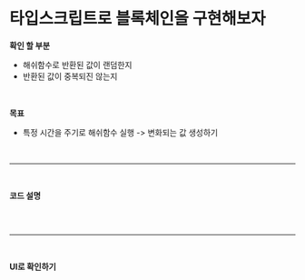# **타입스크립트로 블록체인을 구현해보자**


**확인 할 부분**
- 해쉬함수로 반환된 값이 랜덤한지
- 반환된 값이 중복되진 않는지

<br/>

**목표**
- 특정 시간을 주기로 해쉬함수 실행 -> 변화되는 값 생성하기

<br/>

***
<br/>


**코드 설명**

```javascript


```

<br/>

***
<br/>

**UI로 확인하기**

![]()
